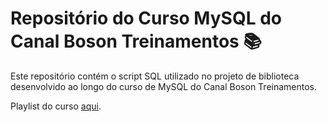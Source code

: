 # Repositório do Curso MySQL do Canal Boson Treinamentos 📚

Este repositório contém o script SQL utilizado no projeto de biblioteca desenvolvido ao longo do curso de MySQL do Canal Boson Treinamentos.

Playlist do curso [aqui](https://youtube.com/playlist?list=PLucm8g_ezqNrWAQH2B_0AnrFY5dJcgOLR&si=rbsUlwSsJ2MdkjlD).

